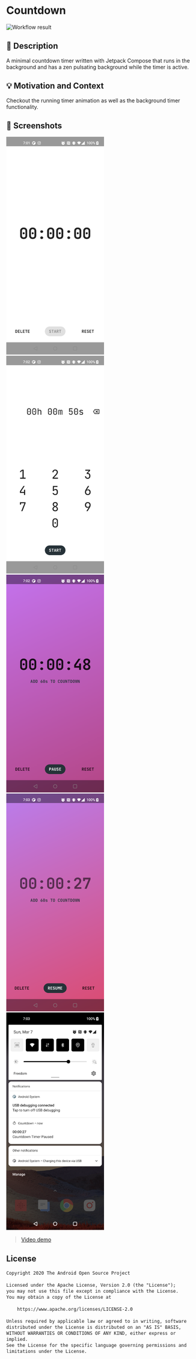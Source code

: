 # Countdown

<!--- Replace <OWNER> with your Github Username and <REPOSITORY> with the name of your repository. -->
<!--- You can find both of these in the url bar when you open your repository in github. -->
![Workflow result](https://github.com/<OWNER>/<REPOSITORY>/workflows/Check/badge.svg)


## :scroll: Description
A minimal countdown timer written with Jetpack Compose that runs in the background and has a zen pulsating background while the timer is active.
<!--- Describe your app in one or two sentences -->


## :bulb: Motivation and Context
<!--- Optionally point readers to interesting parts of your submission. -->
<!--- What are you especially proud of? -->
Checkout the running timer animation as well as the background timer functionality.

## :camera_flash: Screenshots
<!-- You can add more screenshots here if you like -->
<img src="/results/screenshot_1.png" width="260"><img src="/results/screenshot_2.png" width="260">
<img src="/results/screenshot_3.png" width="260"><img src="/results/screenshot_4.png" width="260">
<img src="/results/screenshot_5.png" width="260">

> [Video demo](/results/video.mp4)

## License
```
Copyright 2020 The Android Open Source Project

Licensed under the Apache License, Version 2.0 (the "License");
you may not use this file except in compliance with the License.
You may obtain a copy of the License at

    https://www.apache.org/licenses/LICENSE-2.0

Unless required by applicable law or agreed to in writing, software
distributed under the License is distributed on an "AS IS" BASIS,
WITHOUT WARRANTIES OR CONDITIONS OF ANY KIND, either express or implied.
See the License for the specific language governing permissions and
limitations under the License.
```